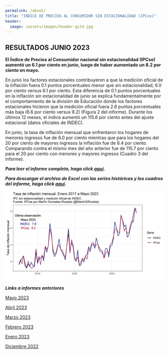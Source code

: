 ```yaml
---
permalink: /about/
title: "INDICE DE PRECIOS AL CONSUMIDOR SIN ESTACIONALIDAD (IPCse)"
header:
  image: /assets/images/header-git4.jpg
---
```


## RESULTADOS JUNIO 2023

**El Índice de Precios al Consumidor nacional sin estacionalidad (IPCse) aumentó un 6.1 por ciento en junio, luego de haber aumentado un 8.2 por ciento en mayo.**

En junio los factores estacionales contribuyeron a que la medición oficial de la inflación fuera 0.1 puntos porcentuales menor que sin estacionalidad, 6.0 por ciento versus 6.1 por ciento. Esta diferencia de 0.1 puntos porcentuales en la inflación sin estacionalidad de junio se explica fundamentalmente por el comportamiento de la división de Educación donde los factores estacionales hicieron que la medición oficial fuera 2.6 puntos porcentuales más baja (6.6 por ciento versus 9.2) (Figura 2 del informe). Durante los últimos 12 meses, el índice aumentó un 115.6 por ciento antes del ajuste estacional (datos oficiales de INDEC).<br>

En junio, la tasa de inflación mensual que enfrentaron los hogares de menores ingresos fue de 6.0 por ciento mientras que para los hogares del 20 por ciento de mayores ingresos la inflación fue de 6.4 por ciento. Comparando contra el mismo mes del año anterior fue de 115.7 por ciento para el 20 por ciento con menores y mayores ingresos (Cuadro 3 del informe). <br>

***Para leer el informe completo, haga click [aquí](https://mrozada.github.io/IPCse/).***

***Para descargar el archivo de Excel con las series históricas y los cuadros del informe, haga click [aquí](https://github.com/mrozada/mrozada.github.io/raw/master/assets/excel/IPCse%20-%20Series%20hist%C3%B3ricas.xlsx).***


![Serie de tiempo IPCse e INDEC](/assets/images/LinePlotStatic.png)


***Links a informes anteriores***

[Mayo 2023](https://github.com/mrozada/mrozada.github.io/blob/master/assets/pdf/IPCse%20-%202023-05%20-%20INDICE%20DE%20PRECIOS%20AL%20CONSUMIDOR%20SIN%20ESTACIONALIDAD.pdf)

[Abril 2023](https://github.com/mrozada/mrozada.github.io/blob/master/assets/pdf/IPCse%20-%202023-04%20-%20INDICE%20DE%20PRECIOS%20AL%20CONSUMIDOR%20SIN%20ESTACIONALIDAD.pdf)

[Marzo 2023](https://github.com/mrozada/mrozada.github.io/blob/master/assets/pdf/IPCse%20-%202023-03%20-%20INDICE%20DE%20PRECIOS%20AL%20CONSUMIDOR%20SIN%20ESTACIONALIDAD.pdf)

[Febrero 2023](https://github.com/mrozada/mrozada.github.io/blob/master/assets/pdf/IPCse%20-%202023-02%20-%20INDICE%20DE%20PRECIOS%20AL%20CONSUMIDOR%20SIN%20ESTACIONALIDAD.pdf)

[Enero 2023](https://github.com/mrozada/mrozada.github.io/blob/master/assets/pdf/IPCse%20-%202023-01%20-%20INDICE%20DE%20PRECIOS%20AL%20CONSUMIDOR%20SIN%20ESTACIONALIDAD.pdf)

[Diciembre 2022](https://github.com/mrozada/mrozada.github.io/blob/master/assets/pdf/IPCse%20-%202022-12%20-%20INDICE%20DE%20PRECIOS%20AL%20CONSUMIDOR%20SIN%20ESTACIONALIDAD.pdf)
